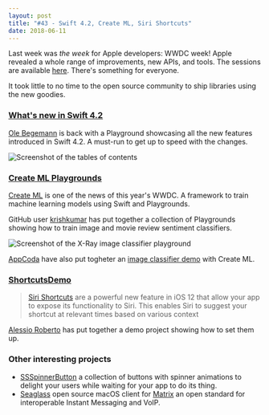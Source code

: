 ```yaml
---
layout: post
title: "#43 - Swift 4.2, Create ML, Siri Shortcuts"
date: 2018-06-11
---
```


Last week was _the week_ for Apple developers: WWDC week! Apple revealed a whole range of improvements, new APIs, and tools. The sessions are available [here](https://developer.apple.com/videos/wwdc2018/). There's something for everyone.

It took little to no time to the open source community to ship libraries using the new goodies.

### [What's new in Swift 4.2](https://github.com/ole/whats-new-in-swift-4-2/)

[Ole Begemann](https://oleb.net/) is back with a Playground showcasing all the new features introduced in Swift 4.2. A must-run to get up to speed with the changes.

![Screenshot of the tables of contents](https://github.com/ole/whats-new-in-swift-4-2/blob/master/playground-screenshot.png?raw=true)

### [Create ML Playgrounds](https://github.com/krishkumar/createml-playgrounds)

[Create ML](https://developer.apple.com/documentation/create_ml) is one of the news of this year's WWDC. A framework to train machine learning models using Swift and Playgrounds.

GitHub user [krishkumar](http://twitter.com/krishkum4r) has put together a collection of Playgrounds showing how to train image and movie review sentiment classifiers.

![Screenshot of the X-Ray image classifier playground](https://github.com/krishkumar/createml-playgrounds/blob/master/chest-xray-pneumonia-classifier.png?raw=true)

[AppCoda](http://www.appcoda.com/) have also put togheter an [image classifier demo](https://github.com/appcoda/CreateMLQuickDemo) with Create ML.

### [ShortcutsDemo](https://github.com/darthpelo/ShortcutsDemo)

> [Siri Shortcuts](https://developer.apple.com/documentation/sirikit/accelerating_app_interactions_with_shortcuts) are a powerful new feature in iOS 12 that allow your app to expose its functionality to Siri. This enables Siri to suggest your shortcut at relevant times based on various context

[Alessio Roberto](https://github.com/darthpelo) has put together a demo project showing how to set them up.

### Other interesting projects

- [SSSpinnerButton](https://github.com/simformsolutions/SSSpinnerButton) a collection of buttons with spinner animations to delight your users while waiting for your app to do its thing.
- [Seaglass](https://github.com/neilalexander/seaglass) open source macOS client for [Matrix](http://www.matrix.org/) an open standard for interoperable Instant Messaging and VoIP.
